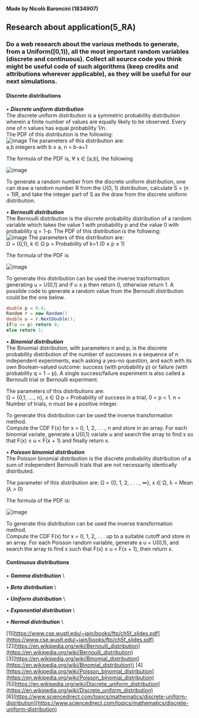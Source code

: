 **Made by Nicolò Baroncini (1834907)**

## Research about application(5_RA)
### Do a web research about the various methods to generate, from a Uniform([0,1)), all the most important random variables (discrete and continuous). Collect all source code you think might be useful code of such algorithms (keep credits and attributions wherever applicable), as they will be useful for our next simulations.

#### Discrete distributions

• ***Discrete uniform distribution***\
The discrete uniform distribution is a symmetric probability distribution wherein a finite number of values are equally likely to be observed. Every one of n values has equal probability 1/n. \
The PDF of this distribution is the following: \
![image](https://user-images.githubusercontent.com/78324346/139026894-e3bddbfa-6f64-443f-b093-523109deb838.png)
The parameters of this distribution are:\
a,b integers with b ≥ a, n = b-a+1

The formula of the PDF is, ∀ x ∈ [a,b], the following

![image](https://user-images.githubusercontent.com/78324346/139027185-a4780ebe-7c1c-4b79-a5e8-cd260aaf0084.png) 

To generate a random number from the discrete uniform distribution, one can draw a random number R from the U(0, 1) distribution, calculate S = (n + 1)R, and take the integer part of S as the draw from the discrete uniform distribution. 

• ***Bernoulli distribution*** \
The  Bernoulli distribution is the discrete probability distribution of a random variable which takes the value 1 with probability p and the value 0 with probability q = 1-p.
The PDF of this distribution is the following:\
![image](https://user-images.githubusercontent.com/78324346/139028179-69e1f5c2-ca26-47ee-9997-c558b4d7097b.png)
The parameters of this distribution are: \
Ω = {0,1}, k ∈ Ω
p = Probability of k=1 (0 ≤ p ≤ 1)

The formula of the PDF is

![image](https://user-images.githubusercontent.com/78324346/139028670-0b747696-9adf-4814-ba2a-270ebe6ce7b4.png)


To generate this distribution can be used the inverse trasformation generating u = U(0,1) and if u ≤ p then return 0, otherwise return 1.
A possible code to generate a random value from the Bernoulli distribution could be the one below.
```C#
double p = 0.4;
Random r = new Random()
double u = r.NextDouble();
if(u <= p) return 0;
else return 1;
```
• ***Binomial distribution*** \
The Binomial distribution, with parameters n and p, is the discrete probability distribution of the number of successes in a sequence of n independent experiments, each asking a yes–no question, and each with its own Boolean-valued outcome: success (with probability p) or failure (with probability q = 1 − p). A single success/failure experiment is also called a Bernoulli trial or Bernoulli experiment.

The parameters of this distributions are:\
Ω = {0,1, ...., n}, x ∈ Ω
p = Probability of success in a trial, 0 < p < 1.
n = Number of trials, n must be a positive integer.

To generate this distribution can be used the inverse transformation method. \
Compute the CDF F(x) for x = 0, 1, 2, . . ., n and store in an array. For each binomial variate, generate a U(0,1) variate u and search the array to find x so that F(x) ≤ u < F(x + 1) and finally return x.

• ***Poisson binomial distribution***\
The Poisson binomial distribution is the discrete probability distribution of a sum of independent Bernoulli trials that are not necessarily identically distributed.

The parameter of this distribution are:
 Ω = {0, 1, 2, . . . , ∞}, x ∈ Ω, λ = Mean (λ > 0)

The formula of the PDF is:

 ![image](https://user-images.githubusercontent.com/78324346/139025878-f632f54a-20e2-4176-a68a-8c9a676557af.png)

To generate this distribution can be used the inverse transformation method. \
Compute the CDF F(x) for x = 0, 1, 2, . . . up to a suitable cutoff and store in an array. For each Poisson random variable, generate a u = U(0,1), and search the array to find x such that F(x) ≤ u < F(x + 1), then return x.

#### Continuous distributions

• ***Gamma distribution*** \

• ***Beta distribution*** \

• ***Uniform distribution*** \

• ***Exponential distribution*** \

• ***Normal distribution*** \

[1][https://www.cse.wustl.edu/~jain/books/ftp/ch5f_slides.pdf](https://www.cse.wustl.edu/~jain/books/ftp/ch5f_slides.pdf) \
[2][https://en.wikipedia.org/wiki/Bernoulli_distribution](https://en.wikipedia.org/wiki/Bernoulli_distribution) \
[3][https://en.wikipedia.org/wiki/Binomial_distribution](https://en.wikipedia.org/wiki/Binomial_distribution)\
[4][https://en.wikipedia.org/wiki/Poisson_binomial_distribution](https://en.wikipedia.org/wiki/Poisson_binomial_distribution) \
[5][https://en.wikipedia.org/wiki/Discrete_uniform_distribution](https://en.wikipedia.org/wiki/Discrete_uniform_distribution) \
[6][https://www.sciencedirect.com/topics/mathematics/discrete-uniform-distribution](https://www.sciencedirect.com/topics/mathematics/discrete-uniform-distribution)
